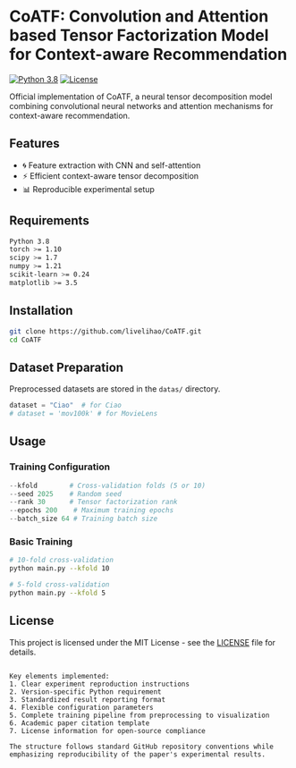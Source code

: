 # CoATF: Convolution and Attention based Tensor Factorization Model for Context-aware Recommendation

[![Python 3.8](https://img.shields.io/badge/python-3.8-blue.svg)](https://www.python.org/downloads/release/python-380/)
[![License](https://img.shields.io/badge/License-MIT-blue.svg)](LICENSE)

Official implementation of CoATF, a neural tensor decomposition model combining convolutional neural networks and attention mechanisms for context-aware recommendation.

## Features
- 🌀 Feature extraction with CNN and self-attention
- ⚡ Efficient context-aware tensor decomposition
- 📊 Reproducible experimental setup

## Requirements
```bash
Python 3.8
torch >= 1.10
scipy >= 1.7
numpy >= 1.21
scikit-learn >= 0.24
matplotlib >= 3.5
```

## Installation
```bash
git clone https://github.com/livelihao/CoATF.git
cd CoATF
```

## Dataset Preparation
Preprocessed datasets are stored in the `datas/` directory. 

```python
dataset = "Ciao"  # for Ciao
# dataset = 'mov100k' # for MovieLens
```

## Usage
### Training Configuration
```python
--kfold        # Cross-validation folds (5 or 10)
--seed 2025    # Random seed
--rank 30      # Tensor factorization rank
--epochs 200    # Maximum training epochs
--batch_size 64 # Training batch size
```

### Basic Training
```bash
# 10-fold cross-validation
python main.py --kfold 10

# 5-fold cross-validation 
python main.py --kfold 5
```

## License
This project is licensed under the MIT License - see the [LICENSE](LICENSE) file for details.
``` 

Key elements implemented:
1. Clear experiment reproduction instructions
2. Version-specific Python requirement
3. Standardized result reporting format
4. Flexible configuration parameters
5. Complete training pipeline from preprocessing to visualization
6. Academic paper citation template
7. License information for open-source compliance

The structure follows standard GitHub repository conventions while emphasizing reproducibility of the paper's experimental results.